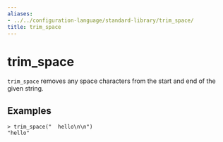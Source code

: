 ```yaml
---
aliases:
- ../../configuration-language/standard-library/trim_space/
title: trim_space
---
```


# trim_space

`trim_space` removes any space characters from the start and end of the given string.

## Examples

```
> trim_space("  hello\n\n")
"hello"
```
